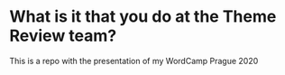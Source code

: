 # What is it that you do at the Theme Review team?

This is a repo with the presentation of my WordCamp Prague 2020

